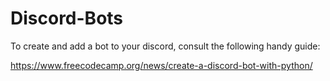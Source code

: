 # Discord-Bots

To create and add a bot to your discord, consult the following handy guide:

https://www.freecodecamp.org/news/create-a-discord-bot-with-python/
